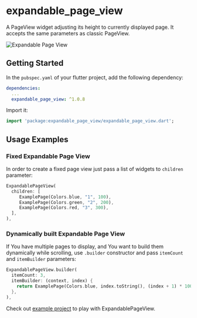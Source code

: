 # expandable_page_view

A PageView widget adjusting its height to currently displayed page. It accepts the same parameters as classic PageView.

![Expandable Page View](https://media.giphy.com/media/21kOnh5gH0XcjBdcSx/giphy.gif)

## Getting Started

In the `pubspec.yaml` of your flutter project, add the following dependency:

```yaml
dependencies:
  ...
  expandable_page_view: ^1.0.8
```

Import it:

```dart
import 'package:expandable_page_view/expandable_page_view.dart';
```

## Usage Examples

### Fixed Expandable Page View

In order to create a fixed page view just pass a list of widgets to `children` parameter:

```dart
ExpandablePageView(
  children: [
     ExamplePage(Colors.blue, "1", 100),
     ExamplePage(Colors.green, "2", 200),
     ExamplePage(Colors.red, "3", 300),
  ],
),
```

### Dynamically built Expandable Page View

If You have multiple pages to display, and You want to build them dynamically while scrolling, use `.builder`  constructor and pass `itemCount` and `itemBuilder` parameters:

```dart
ExpandablePageView.builder(
  itemCount: 3,
  itemBuilder: (context, index) {
    return ExamplePage(Colors.blue, index.toString(), (index + 1) * 100.0);
  },
),
```

Check out [example project](https://github.com/Limbou/expandable_page_view/blob/main/README.md) to play with ExpandablePageView.
